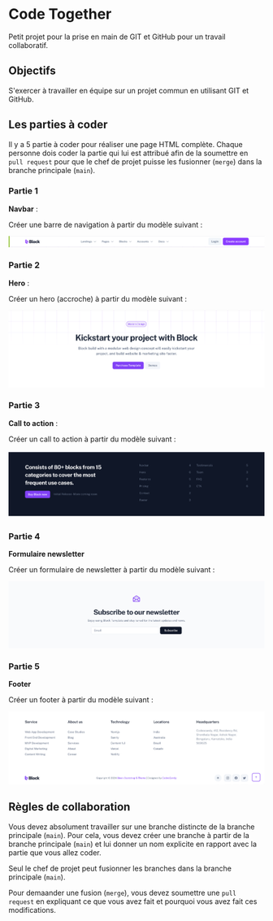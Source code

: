 # Code Together

Petit projet pour la prise en main de GIT et GitHub pour un travail collaboratif.

## Objectifs

S'exercer à travailler en équipe sur un projet commun en utilisant GIT et GitHub.

## Les parties à coder

Il y a 5 partie à coder pour réaliser une page HTML complète. Chaque personne dois coder la partie qui lui est attribué afin de la soumettre en `pull request` pour que le chef de projet puisse les fusionner (`merge`) dans la branche principale (`main`).


### Partie 1

**Navbar** :

Créer une barre de navigation à partir du modèle suivant : 

![avbar](./assets/navbar.png)

### Partie 2

**Hero** :

Créer un hero (accroche) à partir du modèle suivant :

![Hero](./assets/hero.png)

### Partie 3

**Call to action** :

Créer un call to action à partir du modèle suivant :

![Call to action](./assets/call-to-action.png)

### Partie 4

**Formulaire newsletter**

Créer un formulaire de newsletter à partir du modèle suivant :

![Formulaire newsletter](./assets/form.png)

### Partie 5

**Footer**

Créer un footer à partir du modèle suivant :

![Footer](./assets/footer.png)

## Règles de collaboration

Vous devez absolument travailler sur une branche distincte de la branche principale (`main`). Pour cela, vous devez créer une branche à partir de la branche principale (`main`) et lui donner un nom explicite en rapport avec la partie que vous allez coder.

Seul le chef de projet peut fusionner les branches dans la branche principale (`main`).

Pour demaander une fusion (`merge`), vous devez soumettre une `pull request` en expliquant ce que vous avez fait et pourquoi vous avez fait ces modifications.